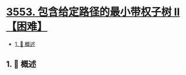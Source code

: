 # [3553. 包含给定路径的最小带权子树 II【困难】](https://github.com/Tdahuyou/TNotes.leetcode/tree/main/notes/3553.%20%E5%8C%85%E5%90%AB%E7%BB%99%E5%AE%9A%E8%B7%AF%E5%BE%84%E7%9A%84%E6%9C%80%E5%B0%8F%E5%B8%A6%E6%9D%83%E5%AD%90%E6%A0%91%20II%E3%80%90%E5%9B%B0%E9%9A%BE%E3%80%91)

<!-- region:toc -->

- [1. 📝 概述](#1--概述)

<!-- endregion:toc -->

## 1. 📝 概述
